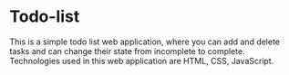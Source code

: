 # Todo-list

This is a simple todo list web application, where you can add and delete tasks and can change their state from incomplete to complete.
Technologies used in this web application are HTML, CSS, JavaScript.
